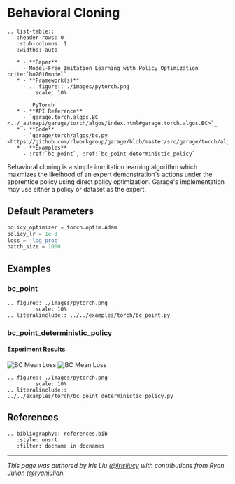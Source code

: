 # Behavioral Cloning

```eval_rst
.. list-table::
   :header-rows: 0
   :stub-columns: 1
   :widths: auto

   * - **Paper**
     - Model-Free Imitation Learning with Policy Optimization :cite:`ho2016model`
   * - **Framework(s)**
     - .. figure:: ./images/pytorch.png
        :scale: 10%

        PyTorch
   * - **API Reference**
     - `garage.torch.algos.BC <../_autoapi/garage/torch/algos/index.html#garage.torch.algos.BC>`_
   * - **Code**
     - `garage/torch/algos/bc.py <https://github.com/rlworkgroup/garage/blob/master/src/garage/torch/algos/bc.py>`_
   * - **Examples**
     - :ref:`bc_point`, :ref:`bc_point_deterministic_policy`
```

Behavioral cloning is a simple immitation learning algorithm which maxmizes the likelhood of an expert demonstration's actions under the apprentice policy using direct policy optimization. Garage's implementation may use either a policy or dataset as the expert.

## Default Parameters

```python
policy_optimizer = torch.optim.Adam
policy_lr = 1e-3
loss = 'log_prob'
batch_size = 1000
```

## Examples

### bc_point

```eval_rst
.. figure:: ./images/pytorch.png
        :scale: 10%
.. literalinclude:: ../../examples/torch/bc_point.py
```

### bc_point_deterministic_policy

#### Experiment Results

![BC Mean Loss](images/bc_meanLoss.png) ![BC Mean Loss](images/bc_stdLoss.png)

```eval_rst
.. figure:: ./images/pytorch.png
        :scale: 10%
.. literalinclude:: ../../examples/torch/bc_point_deterministic_policy.py
```

## References

```eval_rst
.. bibliography:: references.bib
   :style: unsrt
   :filter: docname in docnames
```

----

*This page was authored by Iris Liu ([@irisliucy](https://github.com/irisliucy) with contributions from Ryan Julian ([@ryanjulian](https://github.com/ryanjulian).*
